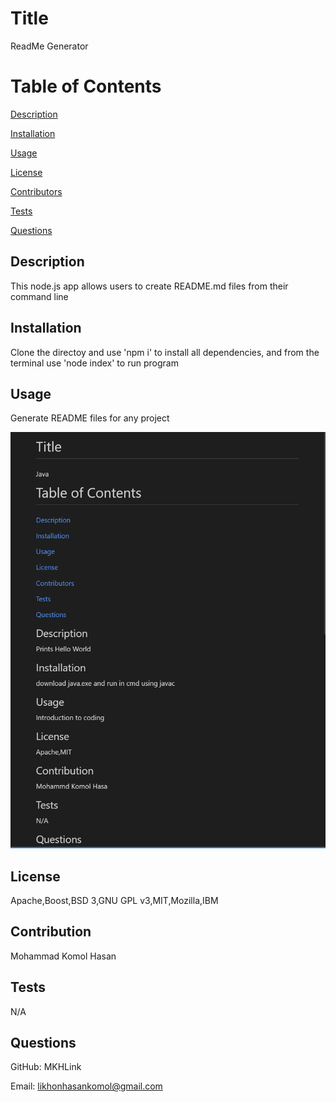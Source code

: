 # Title
ReadMe Generator

# Table of Contents
[Description](#description)

[Installation](#instalation)

[Usage](#usage)

[License](#license)

[Contributors](#contributors)

[Tests](#tests)

[Questions](#questions)

## Description
This node.js app allows users to create README.md files from their command line

## Installation
Clone the directoy and use 'npm i' to install all dependencies, and from the terminal use 'node index' to run program

## Usage
Generate README files for any project

![alt text](./screenshot/image.png)

## License
Apache,Boost,BSD 3,GNU GPL v3,MIT,Mozilla,IBM

## Contribution
Mohammad Komol Hasan

## Tests
N/A

## Questions
GitHub: MKHLink

Email: likhonhasankomol@gmail.com
    